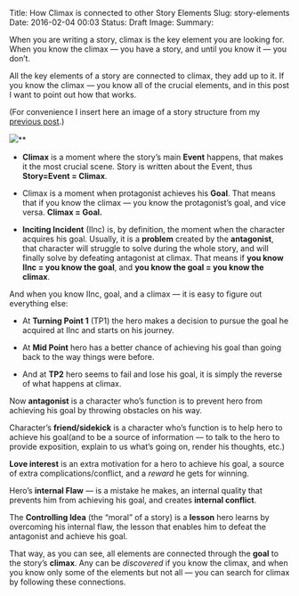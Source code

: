 Title: How Climax is connected to other Story Elements
Slug: story-elements
Date: 2016-02-04 00:03
Status: Draft
Image: 
Summary: 


When you are writing a story, climax is the key element you are looking for. When you know the climax — you have a story, and until you know it — you don’t.

All the key elements of a story are connected to climax, they add up to it. If you know the climax — you know all of the crucial elements, and in this post I want to point out how that works.

(For convenience I insert here an image of a story structure from my [previous post](https://medium.com/@rayalez/story-structure-5da799745034).)

![](https://medium2.global.ssl.fastly.net/max/2054/1*NefyLaPTXueKvHE3UkBa_Q.png)**

* **Climax** is a moment where the story’s main **Event** happens, that makes it the most crucial scene. Story is written about the Event, thus **Story=Event = Climax**.

* Climax is a moment when protagonist achieves his **Goal**. That means that if you know the climax — you know the protagonist’s goal, and vice versa. **Climax = Goal.**

* **Inciting Incident** (IInc) is, by definition, the moment when the character acquires his goal. Usually, it is a **problem** created by the **antagonist**, that character will struggle to solve during the whole story, and will finally solve by defeating antagonist at climax. That means if **you know IInc = you know the goal**, and **you know the goal = you know the climax**.

And when you know IInc, goal, and a climax — it is easy to figure out everything else:

* At **Turning Point 1** (TP1) the hero makes a decision to pursue the goal he acquired at IInc and starts on his journey.

* At **Mid Point** hero has a better chance of achieving his goal than going back to the way things were before.

* And at **TP2** hero seems to fail and lose his goal, it is simply the reverse of what happens at climax.

Now **antagonist** is a character who’s function is to prevent hero from achieving his goal by throwing obstacles on his way.

Character’s **friend/sidekick** is a character who’s function is to help hero to achieve his goal(and to be a source of information — to talk to the hero to provide exposition, explain to us what’s going on, render his thoughts, etc.)

**Love interest** is an extra motivation for a hero to achieve his goal, a source of extra complications/conflict, and a *reward* he gets for winning.

Hero’s **internal Flaw** — is a mistake he makes, an internal quality that prevents him from achieving his goal, and creates **internal conflict**.

The **Controlling Idea** (the “moral” of a story) is a **lesson** hero learns by overcoming his internal flaw, the lesson that enables him to defeat the antagonist and achieve his goal.

That way, as you can see, all elements are connected through the **goal** to the story’s **climax**. Any can be *discovered* if you know the climax, and when you know only some of the elements but not all — you can search for climax by following these connections.
